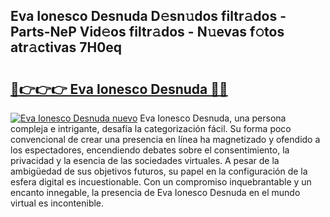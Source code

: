 ## Eva Ionesco Desnuda D𝚎sn𝚞dos filtr𝚊dos - Parts-NeP Vid𝚎os filtr𝚊dos - N𝚞evas f𝚘tos atr𝚊ctivas 7H0eq

# <h2><a href="http://mbblkz4.tromn.icu/?c=Eva+Ionesco+Desnuda">🔗👉👉👉 Eva Ionesco Desnuda 🔗🔗</a></h2>

[![Eva Ionesco Desnuda nuevo](https://i.imgur.com/pEAQMta.gif)](http://mbblkz4.tromn.icu/?c=Eva+Ionesco+Desnuda)
Eva Ionesco Desnuda, una persona compleja e intrigante, desafía la categorización fácil. Su forma poco convencional de crear una presencia en línea ha magnetizado y ofendido a los espectadores, encendiendo debates sobre el consentimiento, la privacidad y la esencia de las sociedades virtuales. A pesar de la ambigüedad de sus objetivos futuros, su papel en la configuración de la esfera digital es incuestionable. Con un compromiso inquebrantable y un encanto innegable, la presencia de Eva Ionesco Desnuda en el mundo virtual es incontenible.
